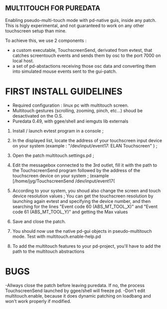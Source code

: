 ## MULTITOUCH FOR PUREDATA
 Enabling pseudo-multi-touch mode with pd-native guis, inside any patch.
 This is higly experimental, and not guaranteed to work on any other touchscreen setup than mine.

To achieve this, we use 2 components :
* a custom executable, TouchscreenSend, derivated from evtest, that catches screentouch events and sends them by osc to the port 7000 on local host.
* a set of pd-abstactions receiving those osc data and converting them into simulated mouse events sent to the gui-patch.

# FIRST INSTALL GUIDELINES

- Required configuration : linux pc with multitouch screen.
- Multitouch gestures (scrolling, zooming, pinch, etc...) shoud be desactivated on the O.S.
- Puredata 0.49, with ggee/shell and iemguts lib externals

1) Install  / launch evtest program in a console ;

2) In the displayed list, locate the address of your touchscreen input device on your system
	 (example : "/dev/input/event17:	ELAN Touchscreen" ) ;

3) Open the patch multitouch.settings.pd ;

4) Edit the messagebox connected to the 3rd outlet, fill it with the path to the TouchscreenSend program followed by the address of the touchscreen device on your system ;
	(example [/home/jyg/TouchscreenSend /dev/input/event17(

5) According to your system, you shoud also change the screen and touch device resolution values ;
	You can get the touchscreen resolution by launching again evtest and specifying the device number, and then searching for the lines "Event code 60 (ABS_MT_TOOL_X)" and  "Event code 61 (ABS_MT_TOOL_Y)" and getting the Max values
   
6) Save and close the patch.

7) You should now use the native pd-gui objects in pseudo-multitouch mode. Test with multitouch.enable-help.pd

8) To add the multitouch features to your pd-project, you'll have to add the path to the multitouch abstractions
# BUGS

-Allways close the patch before leaving puredata. If no, the process TouchscreenSend launched by ggee/shell will freeze pd.
-Don't edit multitouch.enable, because it does dynamic patching on loadbang and won't work properly if modified.
